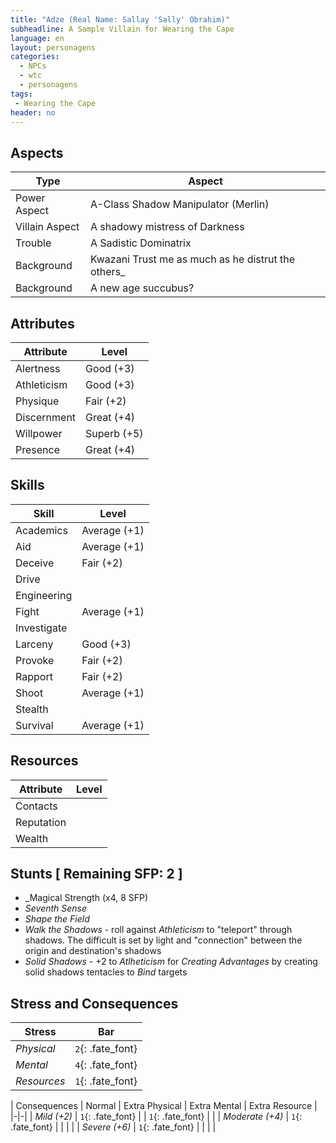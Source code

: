 ```yaml
---
title: "Adze (Real Name: Sallay 'Sally' Obrahim)"
subheadline: A Sample Villain for Wearing the Cape
language: en
layout: personagens
categories:
  - NPCs
  - wtc
  - personagens
tags:
 - Wearing the Cape
header: no
---
```



## Aspects

| Type | Aspect |
|-|-|
| Power Aspect | A-Class Shadow Manipulator (Merlin) |
| Villain Aspect | A shadowy mistress of Darkness |
| Trouble  | A Sadistic Dominatrix |
| Background | Kwazani Trust me as much as he distrut the others_ |
| Background | A new age succubus? |

## Attributes

| Attribute | Level |
|-|-|
| Alertness |  Good (+3) |
| Athleticism | Good (+3) |
| Physique | Fair (+2) | 
| Discernment | Great (+4) |
| Willpower | Superb (+5) |
| Presence | Great (+4) |

## Skills

| Skill | Level |
|-|-|
| Academics | Average (+1) |
| Aid | Average (+1) |
| Deceive | Fair (+2) | 
| Drive |   | 
| Engineering |  | 
| Fight | Average (+1) | 
| Investigate |  | 
| Larceny | Good (+3) | 
| Provoke | Fair (+2) | 
| Rapport | Fair (+2) | 
| Shoot | Average (+1) | 
| Stealth | | 
| Survival | Average (+1)  | 

## Resources

| Attribute | Level |
|-|-|
| Contacts | |
| Reputation | |
| Wealth |  |

## Stunts [ Remaining SFP: 2 ]

+ _Magical Strength (x4, 8 SFP)
+ _Seventh Sense_
+ _Shape the Field_
+ _Walk the Shadows_ - roll against _Athleticism_ to "teleport" through shadows. The difficult is set by light and "connection" between the origin and destination's shadows
+ _Solid Shadows_ - +2 to _Atlheticism_ for _Creating Advantages_ by creating solid shadows tentacles to _Bind_ targets

## Stress and Consequences

| Stress | Bar |
|-|-|
| _Physical_ | `2`{: .fate_font} |
|  _Mental_ | `4`{: .fate_font} |
| _Resources_ | `1`{: .fate_font} |

| Consequences | Normal | Extra Physical | Extra Mental | Extra Resource |
|-|-|
| _Mild (+2)_ |  `1`{: .fate_font} | | `1`{: .fate_font} | |
| _Moderate (+4)_ | `1`{: .fate_font} | | | | 
| _Severe (+6)_ | `1`{: .fate_font} | | | |
